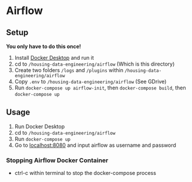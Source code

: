# Airflow 

## Setup

**You only have to do this once!** 

1. Install [Docker Desktop](https://docs.docker.com/get-docker/) and run it 
2. cd to `/housing-data-engineering/airflow` (Which is this directory)
3. Create two folders `/logs` and `/plugins` within `/housing-data-engineering/airflow`
3. Copy `.env` to `/housing-data-engineering/airflow` (See GDrive) 
3. Run `docker-compose up airflow-init`, then `docker-compose build`, then `docker-compose up`

## Usage 
1. Run Docker Desktop
1. cd to `/housing-data-engineering/airflow` 
2. Run `docker-compose up`
3. Go to [localhost:8080](http://localhost:8080) and input airflow as username and password 

### Stopping Airflow Docker Container
- ctrl-c within terminal to stop the docker-compose process


